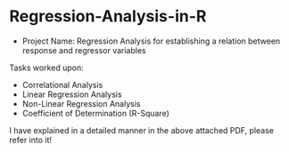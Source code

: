 # Regression-Analysis-in-R

- Project Name:
Regression Analysis for establishing a relation between response and regressor variables

Tasks worked upon:
- Correlational Analysis
- Linear Regression Analysis
- Non-Linear Regression Analysis
- Coefficient of Determination (R-Square)

I have explained in a detailed manner in the above attached PDF, please refer into it!

